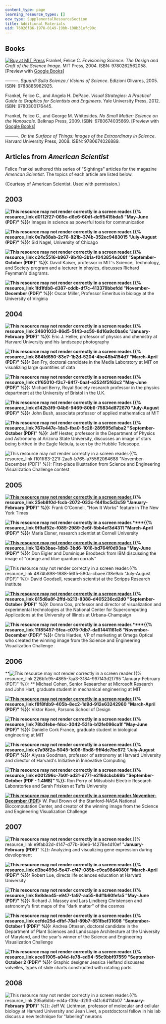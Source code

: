 ```yaml
---
content_type: page
learning_resource_types: []
ocw_type: SupplementalResourceSection
title: Additional Materials
uid: 76026f86-1978-0149-19bb-108b31efc99c
---
```


Books
-----

[![Buy at MIT Press](/images/mp_logo.gif)](https://mitpress.mit.edu/9780262562058) Frankel, Felice C. _Envisioning Science: The Design and Craft of the Science Image_. MIT Press, 2004. ISBN: 9780262562058. \[Preview with [Google Books](http://books.google.com/books?id=tSQ_9-PZB2oC&pg=PAfrontcover)\]

———. _Sguardi Sulla Scienza /_ _Visions of Science_. Edizioni Olivares, 2005. ISBN: 9788885982925.

Frankel, Felice C., and Angela H. DePace. _Visual Strategies: A Practical Guide to Graphics for Scientists and Engineers_. Yale University Press, 2012. ISBN: 9780300176445.

Frankel, Felice C., and George M. Whitesides. _No Small Matter: Science on the Nanoscale_. Belknap Press, 2009. ISBN: 9780674035669. \[Preview with [Google Books](http://books.google.com/books?id=aba8K0UUY-MC&pg=PAfrontcover)\]

———. _On the Surface of Things: Images of the Extraordinary in Science_. Harvard University Press, 2008. ISBN: 9780674026889.

Articles from _American Scientist_
----------------------------------

Felice Frankel authored this series of "Sightings" articles for the magazine _American Scientist_. The topics of each article are listed below.

(Courtesy of American Scientist. Used with permission.)

2003
----

**![This resource may not render correctly in a screen reader.](/images/inacessible.gif){{% resource_link d0112f27-065e-d6c6-60df-dcff5415bda5 "May-June (PDF)" %}}:** Images in science as powerful tools for communication

**![This resource may not render correctly in a screen reader.](/images/inacessible.gif){{% resource_link 0e7a88ab-2c76-821b-374b-352ec9483015 "July-August (PDF)" %}}:** Sid Nagel, University of Chicago

**![This resource may not render correctly in a screen reader.](/images/inacessible.gif){{% resource_link c24c5516-b967-9b48-3b1a-f043854e308f "September-October (PDF)" %}}:** David Kaiser, professor in MIT's Science, Technology, and Society program and a lecturer in phsyics, discusses Richard Feynman's diagrams.

**![This resource may not render correctly in a screen reader.](/images/inacessible.gif)[](./resolveuid/e5b67aa81eb20a93bb3cfae2a43b40ea){{% resource_link 1fd1fdb8-d387-cddb-df7c-413379bbefdd "November-December (PDF)" %}}:** Oscar Miller, Professor Emeritus in biology at the University of Virginia

2004
----

**![This resource may not render correctly in a screen reader.](/images/inacessible.gif)[](./resolveuid/0d776a6e83404d4319018436e783d5d5){{% resource_link 24601033-86d5-5143-ac59-8d16a9c0ba6c "January-February (PDF)" %}}:** Eric J. Heller, professor of physics and chemistry at Harvard University and his landscape photography

**![This resource may not render correctly in a screen reader.](/images/inacessible.gif){{% resource_link 864fd650-83e7-1b2d-5204-4be48b4154d7 "March-April (PDF)" %}}:** Ben Fry, doctoral candidate in the Media Laboratory at MIT on visualizing large quantities of data

**![This resource may not render correctly in a screen reader.](/images/inacessible.gif){{% resource_link c1f65010-f2c7-64f7-0aaf-e2524f5f63c2 "May-June (PDF)" %}}:** Michael Berry, Royal Society research professor in the physics department at the University of Bristol in the U.K.

**![This resource may not render correctly in a screen reader.](/images/inacessible.gif){{% resource_link d142b3f9-04b6-9469-80b6-75834d872670 "July-August (PDF)" %}}:** John Bush, associate professor of applied mathematics at MIT

**![This resource may not render correctly in a screen reader.](/images/inacessible.gif){{% resource_link 767e447e-1da3-fba0-5c28-289595d1aba2 "September-October (PDF)" %}}:** Jeff Hester, professor in the Department of Physics and Astronomy at Arizona State University, discusses an image of stars being birthed in the Eagle Nebula, taken by the Hubble Telescope. 

![This resource may not render correctly in a screen reader.](/images/inacessible.gif){{% resource_link f101ff83-221f-2aa5-b765-a75562064688 "November-December (PDF)" %}}: First-place illustration from Science and Engineering Visualization Challenge contest

2005
----

[**![This resource may not render correctly in a screen reader.](/images/inacessible.gif)**](/resources/res-10-001-making-science-and-engineering-pictures-a-practical-guide-to-presenting-your-work-spring-2016/additional-materials/MITRES_10_001S16_JanFeb05.pdf)**{{% resource_link 25eb8f0d-fccb-2072-033c-f441bc5d3c59 "January-February (PDF)" %}}:** Frank O'Connell, "How It Works" feature in The New York Times

**![This resource may not render correctly in a screen reader.](/images/inacessible.gif)****{{% resource_link 9f9af52e-f085-2989-2e6f-5bb4ef3d4311 "March-April (PDF)" %}}:** Maria Eisner, research scientist at Cornell University

**[![This resource may not render correctly in a screen reader.](/images/inacessible.gif)](/resources/res-10-001-making-science-and-engineering-pictures-a-practical-guide-to-presenting-your-work-spring-2016/additional-materials/MITRES_10_001S16_MayJune05.pdf){{% resource_link 124b3bae-1db8-3bd6-1016-bd764f0d93aa "May-June (PDF)" %}}:** Don Eigler and Dominique Brodbeck from IBM discussing the image of "orange and blue quantum corrals"

![This resource may not render correctly in a screen reader.](/images/inacessible.gif){{% resource_link 4874b898-1888-56f5-580a-cbaee738e9ab "July-August (PDF)" %}}: David Goodsell, research scientist at the Scripps Research Institute

**[![This resource may not render correctly in a screen reader.](/images/inacessible.gif)](/resources/res-10-001-making-science-and-engineering-pictures-a-practical-guide-to-presenting-your-work-spring-2016/additional-materials/MITRES_10_001S16_SepOct05.pdf){{% resource_link 815d8a8f-2ffd-b213-8388-d405236cd2d0 "September-October (PDF)" %}}:** Donna Cox, professor and director of visualization and experimental technologies at the National Center for Supercomputing Applications at the University of Illinois at Urbana-Champaign

**![This resource may not render correctly in a screen reader.](/images/inacessible.gif)****{{% resource_link 11f85457-5fea-c075-7db7-da61441161e8 "November-December (PDF)" %}}:** Chris Hardee, VP of marketing at Omega Optical who created the winning image from the Science and Engineering Visualization Challenge

2006
----

**![This resource may not render correctly in a screen reader.](/images/inacessible.gif){{% resource_link 226bfc95-4865-7aa3-3184-997f43d2f795 "January-February (PDF)" %}}: ** Michael Cohen, Senior Researcher at Microsoft Research and John Hart, graduate student in mechanical engineering at MIT

**[![This resource may not render correctly in a screen reader.](/images/inacessible.gif)](/resources/res-10-001-making-science-and-engineering-pictures-a-practical-guide-to-presenting-your-work-spring-2016/additional-materials/MITRES_10_001S16_MarchApril06.pdf){{% resource_link f8f8fdb9-405b-8ec2-1d9d-912e63242960 "March-April (PDF)" %}}:** Viktor Koen, Parsons School of Design

**![This resource may not render correctly in a screen reader.](/images/inacessible.gif){{% resource_link 78b3febe-fdcc-3042-531b-b12fe096ca1f "May-June (PDF)" %}}:** Danielle Cork France, graduate student in biological engineering at MIT

**![This resource may not render correctly in a screen reader.](/images/inacessible.gif){{% resource_link e7a98f2a-5045-1d06-6bd8-9ff4de7bc872 "July-August (PDF)" %}}:** Alyssa Goodman, professor of astronomy at Harvard University and director of Harvard's Initiative in Innovative Computing

**![This resource may not render correctly in a screen reader.](/images/inacessible.gif){{% resource_link e001296c-7b0f-ad31-d771-e216dcbcb69b "September-October (PDF - 1.4MB)" %}}:** Ron Perry of Mitsubishi Electric Research Laboratories and Sarah Frisken at Tufts University

**[![This resource may not render correctly in a screen reader.](/images/inacessible.gif)November-December (PDF)](/resources/res-10-001-making-science-and-engineering-pictures-a-practical-guide-to-presenting-your-work-spring-2016/additional-materials/MITRES_10_001S16_NovDec06.pdf):** W. Paul Brown of the Stanford-NASA National Biocomputation Center, and creator of the winning image from the Science and Engineering Visualization Challenge

2007
----

**![This resource may not render correctly in a screen reader.](/images/inacessible.gif)**{{% resource_link e9fab32d-4147-d77b-66e6-14278e4d10ef "**January-February (PDF)**" %}}**:** Analyzing and visualizing gene expression during development

**![This resource may not render correctly in a screen reader.](/images/inacessible.gif){{% resource_link d3be499d-5e47-cf47-085b-c9ca98d4080f "March-April (PDF)" %}}:** Robert Lue, directs life sciences education at Harvard University

**![This resource may not render correctly in a screen reader.](/images/inacessible.gif){{% resource_link 8e8dea45-e947-1a97-aa55-9df1b60fefa5 "May-June (PDF)" %}}:** Richard J. Massey and Lars Lindberg Christensen and astronomy's first maps of the "dark matter" of the cosmos

**![This resource may not render correctly in a screen reader.](/images/inacessible.gif){{% resource_link ecfde25d-dfbf-78a1-89b7-851fbef31698 "September-October 1 (PDF)" %}}:** Andrea Ottesen, doctoral candidate in the Department of Plant Sciences and Landscape Architecture at the University of Maryland, and the year's winner of the Science and Engineering Visualization Challenge

**![This resource may not render correctly in a screen reader.](/images/inacessible.gif){{% resource_link ace61905-a04d-fe78-ed94-55c9bbf97559 "September-October 2 (PDF)" %}}:** Graphic designer Jessica Helfand discusses volvelles, types of slide charts constructed with rotating parts.

2008
----

![This resource may not render correctly in a screen reader.](/images/inacessible.gif){{% resource_link 295a6dbb-ed4a-f39a-d293-d41c64114b07 "**January-February (PDF)**" %}}**:** Jeff W. Lichtman, professor of molecular and cellular biology at Harvard University and Jean Livet, a postdoctoral fellow in his lab discuss a new technique for "labeling" neurons